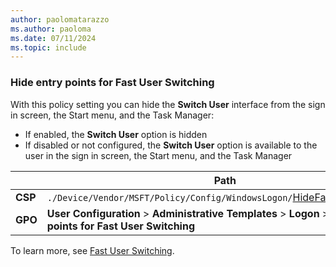 ```yaml
---
author: paolomatarazzo
ms.author: paoloma
ms.date: 07/11/2024
ms.topic: include
---
```


### Hide entry points for Fast User Switching

With this policy setting you can hide the **Switch User** interface from the sign in screen, the Start menu, and the Task Manager:

- If enabled, the **Switch User** option is hidden
- If disabled or not configured, the **Switch User** option is available to the user in the sign in screen, the Start menu, and the Task Manager

|  | Path |
|--|--|
| **CSP** | `./Device/Vendor/MSFT/Policy/Config/WindowsLogon/`[HideFastUserSwitching](/windows/client-management/mdm/policy-csp-windowslogon#hidefastuserswitching) |
| **GPO** | **User Configuration** > **Administrative Templates** > **Logon** > **Hide entry points for Fast User Switching** |

To learn more, see [Fast User Switching](/windows/win32/shell/fast-user-switching).

